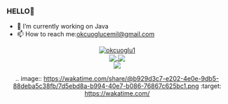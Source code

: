 ### HELLO👋

- 🔭 I’m currently working on Java 
- 📫 How to reach me:okcuoglucemil@gmail.com


<div align="center">
    <div>
        <a href="https://github.com/okcuoglu1/github-profile-trophy">
            <img src="https://github-profile-trophy.vercel.app/?username=okcuoglu1&row=1&column=7&theme=tokyonight" alt="okcuoglu1" />
        </a>
    </div>
    <div>
        <a href="https://github.com/okcuoglu1">
            <img align="center" src="https://github-readme-stats.vercel.app/api?username=okcuoglu1&show_icons=true&bg_color=0d1117&text_color=bdc3c7&title_color=f1c40f&icon_color=f1c40f&hide_border=true" />
        </a>
        <a href="https://git.io/streak-stats">
            <img align="center" src="https://github-readme-streak-stats.herokuapp.com?user=okcuoglu1&theme=tokyonight&date_format=j%20M%5B%20Y%5D" />
        </a>
    </div>
    <div>
        <a href="https://github.com/okcuoglu1">
            <img align="center" src="https://github-readme-stats.vercel.app/api/top-langs/?username=okcuoglu1&bg_color=0d1117&text_color=bdc3c7&title_color=f1c40f&hide_border=true&layout=compact&langs_count=10" />
        </a>
    </div>
    
       
.. image:: https://wakatime.com/share/@b929d3c7-e202-4e0e-9db5-88deba5c38fb/7d5ebd8a-b994-40e7-b086-76867c625bc1.png
    :target: https://wakatime.com/
        <div>
    
    
